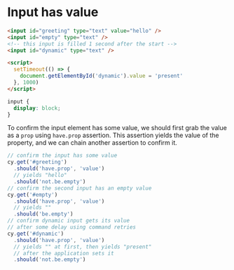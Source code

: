 # Input has value

<!-- fiddle Input element has some value -->

```html
<input id="greeting" type="text" value="hello" />
<input id="empty" type="text" />
<!-- this input is filled 1 second after the start -->
<input id="dynamic" type="text" />
```

```html hide
<script>
  setTimeout(() => {
    document.getElementById('dynamic').value = 'present'
  }, 1000)
</script>
```

```css hide
input {
  display: block;
}
```

To confirm the input element has some value, we should first grab the value as a `prop` using `have.prop` assertion. This assertion yields the value of the property, and we can chain another assertion to confirm it.

```js
// confirm the input has some value
cy.get('#greeting')
  .should('have.prop', 'value')
  // yields "hello"
  .should('not.be.empty')
// confirm the second input has an empty value
cy.get('#empty')
  .should('have.prop', 'value')
  // yields ""
  .should('be.empty')
// confirm dynamic input gets its value
// after some delay using command retries
cy.get('#dynamic')
  .should('have.prop', 'value')
  // yields "" at first, then yields "present"
  // after the application sets it
  .should('not.be.empty')
```

<!-- fiddle-end -->
